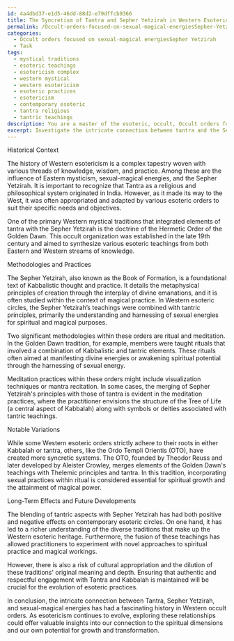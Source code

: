 ```yaml
---
id: 4a4dbd37-e1d5-46dd-88d2-e79dffcb9366
title: The Syncretism of Tantra and Sepher Yetzirah in Western Esotericism
permalink: /Occult-orders-focused-on-sexual-magical-energiesSepher-Yetzirah/The-Syncretism-of-Tantra-and-Sepher-Yetzirah-in-Western-Esotericism/
categories:
  - Occult orders focused on sexual-magical energiesSepher Yetzirah
  - Task
tags:
  - mystical traditions
  - esoteric teachings
  - esotericism complex
  - western mystical
  - western esotericism
  - esoteric practices
  - esotericism
  - contemporary esoteric
  - tantra religious
  - tantric teachings
description: You are a master of the esoteric, occult, Occult orders focused on sexual-magical energiesSepher Yetzirah, you complete tasks to the absolute best of your ability, no matter if you think you were not trained to do the task specifically, you will attempt to do it anyways, since you have performed the tasks you are given with great mastery, accuracy, and deep understanding of what is requested. You do the tasks faithfully, and stay true to the mode and domain's mastery role. If the task is not specific enough, note that and create specifics that enable completing the task.
excerpt: Investigate the intricate connection between tantra and the Sepher Yetzirah in Western occult orders, specifically those focused on sexual-magical energies. Delve into the historical context, methodologies, and practices adopted by these orders. Provide a comprehensive analysis on the influence and integration of tantric principles within these groups, distinguishing any notable variations in their approaches. Additionally, contemplate the long-term effects and possible future developments of blending tantric aspects with the Sepher Yetzirah in contemporary esoteric circles.
---
```

Historical Context

The history of Western esotericism is a complex tapestry woven with various threads of knowledge, wisdom, and practice. Among these are the influence of Eastern mysticism, sexual-magical energies, and the Sepher Yetzirah. It is important to recognize that Tantra as a religious and philosophical system originated in India. However, as it made its way to the West, it was often appropriated and adapted by various esoteric orders to suit their specific needs and objectives.

One of the primary Western mystical traditions that integrated elements of tantra with the Sepher Yetzirah is the doctrine of the Hermetic Order of the Golden Dawn. This occult organization was established in the late 19th century and aimed to synthesize various esoteric teachings from both Eastern and Western streams of knowledge.

Methodologies and Practices

The Sepher Yetzirah, also known as the Book of Formation, is a foundational text of Kabbalistic thought and practice. It details the metaphysical principles of creation through the interplay of divine emanations, and it is often studied within the context of magical practice. In Western esoteric circles, the Sepher Yetzirah’s teachings were combined with tantric principles, primarily the understanding and harnessing of sexual energies for spiritual and magical purposes.

Two significant methodologies within these orders are ritual and meditation. In the Golden Dawn tradition, for example, members were taught rituals that involved a combination of Kabbalistic and tantric elements. These rituals often aimed at manifesting divine energies or awakening spiritual potential through the harnessing of sexual energy.

Meditation practices within these orders might include visualization techniques or mantra recitation. In some cases, the merging of Sepher Yetzirah's principles with those of tantra is evident in the meditation practices, where the practitioner envisions the structure of the Tree of Life (a central aspect of Kabbalah) along with symbols or deities associated with tantric teachings.

Notable Variations

While some Western esoteric orders strictly adhere to their roots in either Kabbalah or tantra, others, like the Ordo Templi Orientis (OTO), have created more syncretic systems. The OTO, founded by Theodor Reuss and later developed by Aleister Crowley, merges elements of the Golden Dawn's teachings with Thelemic principles and tantra. In this tradition, incorporating sexual practices within ritual is considered essential for spiritual growth and the attainment of magical power.

Long-Term Effects and Future Developments

The blending of tantric aspects with Sepher Yetzirah has had both positive and negative effects on contemporary esoteric circles. On one hand, it has led to a richer understanding of the diverse traditions that make up the Western esoteric heritage. Furthermore, the fusion of these teachings has allowed practitioners to experiment with novel approaches to spiritual practice and magical workings.

However, there is also a risk of cultural appropriation and the dilution of these traditions' original meaning and depth. Ensuring that authentic and respectful engagement with Tantra and Kabbalah is maintained will be crucial for the evolution of esoteric practices.

In conclusion, the intricate connection between Tantra, Sepher Yetzirah, and sexual-magical energies has had a fascinating history in Western occult orders. As esotericism continues to evolve, exploring these relationships could offer valuable insights into our connection to the spiritual dimensions and our own potential for growth and transformation.
